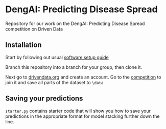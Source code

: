 # DengAI: Predicting Disease Spread

Repository for our work on the  DengAI: Predicting Disease Spread competition on Driven Data

## Installation

Start by following out usual [software setup guide](https://github.com/datascienceslugs/Useful-Documents/edit/master/setup_guide.md)

Branch this repository into a branch for your group, then clone it.

Next go to [drivendata.org](drivendata.org) and create an account. 
Go to the [competition](https://www.drivendata.org/competitions/44/dengai-predicting-disease-spread/) to join it and save all parts of the dataset to `\data`

## Saving your predictions

`starter.py` contains starter code that will show you how to save your predictions in the appropriate format for model stacking further down the line.

